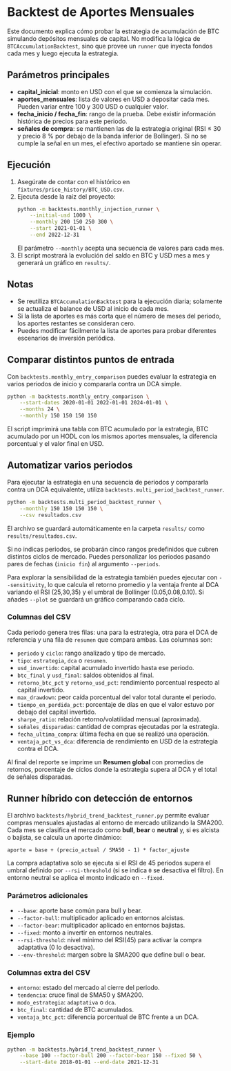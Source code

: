 # Backtest de Aportes Mensuales

Este documento explica cómo probar la estrategia de acumulación de BTC simulando depósitos mensuales de capital. No modifica la lógica de `BTCAccumulationBacktest`, sino que provee un `runner` que inyecta fondos cada mes y luego ejecuta la estrategia.

## Parámetros principales

- **capital_inicial**: monto en USD con el que se comienza la simulación.
- **aportes_mensuales**: lista de valores en USD a depositar cada mes. Pueden variar entre 100 y 300 USD o cualquier valor.
- **fecha_inicio / fecha_fin**: rango de la prueba. Debe existir información histórica de precios para este periodo.
- **señales de compra**: se mantienen las de la estrategia original (RSI ≤ 30 y precio 8 % por debajo de la banda inferior de Bollinger). Si no se cumple la señal en un mes, el efectivo aportado se mantiene sin operar.

## Ejecución

1. Asegúrate de contar con el histórico en `fixtures/price_history/BTC_USD.csv`.
2. Ejecuta desde la raíz del proyecto:
   ```bash
   python -m backtests.monthly_injection_runner \
       --initial-usd 1000 \
       --monthly 200 150 250 300 \
       --start 2021-01-01 \
       --end 2022-12-31
   ```
   El parámetro `--monthly` acepta una secuencia de valores para cada mes.
3. El script mostrará la evolución del saldo en BTC y USD mes a mes y generará un gráfico en `results/`.

## Notas

- Se reutiliza `BTCAccumulationBacktest` para la ejecución diaria; solamente se actualiza el balance de USD al inicio de cada mes.
- Si la lista de aportes es más corta que el número de meses del periodo, los aportes restantes se consideran cero.
- Puedes modificar fácilmente la lista de aportes para probar diferentes escenarios de inversión periódica.

## Comparar distintos puntos de entrada

Con `backtests.monthly_entry_comparison` puedes evaluar la estrategia en varios periodos de inicio y compararla contra un DCA simple.

```bash
python -m backtests.monthly_entry_comparison \
    --start-dates 2020-01-01 2022-01-01 2024-01-01 \
    --months 24 \
    --monthly 150 150 150 150
```

El script imprimirá una tabla con BTC acumulado por la estrategia, BTC acumulado por un HODL con los mismos aportes mensuales, la diferencia porcentual y el valor final en USD.


## Automatizar varios periodos

Para ejecutar la estrategia en una secuencia de periodos y compararla contra un DCA equivalente, utiliza `backtests.multi_period_backtest_runner`.

```bash
python -m backtests.multi_period_backtest_runner \
    --monthly 150 150 150 150 \
    --csv resultados.csv
```

El archivo se guardará automáticamente en la carpeta `results/` como
`results/resultados.csv`.

Si no indicas periodos, se probarán cinco rangos predefinidos que cubren distintos ciclos de mercado. Puedes personalizar los periodos pasando pares de fechas (`inicio fin`) al argumento `--periods`.

Para explorar la sensibilidad de la estrategia también puedes ejecutar con `--sensitivity`, lo que calcula el retorno promedio y la ventaja frente al DCA variando el RSI (25,30,35) y el umbral de Bollinger (0.05,0.08,0.10). Si añades `--plot` se guardará un gráfico comparando cada ciclo.

### Columnas del CSV

Cada periodo genera tres filas: una para la estrategia, otra para el DCA de referencia y una fila de `resumen` que compara ambas. Las columnas son:

- `periodo` y `ciclo`: rango analizado y tipo de mercado.
- `tipo`: `estrategia`, `dca` o `resumen`.
- `usd_invertido`: capital acumulado invertido hasta ese periodo.
- `btc_final` y `usd_final`: saldos obtenidos al final.
- `retorno_btc_pct` y `retorno_usd_pct`: rendimiento porcentual respecto al capital invertido.
- `max_drawdown`: peor caída porcentual del valor total durante el periodo.
- `tiempo_en_perdida_pct`: porcentaje de días en que el valor estuvo por debajo del capital invertido.
- `sharpe_ratio`: relación retorno/volatilidad mensual (aproximada).
- `señales_disparadas`: cantidad de compras ejecutadas por la estrategia.
- `fecha_ultima_compra`: última fecha en que se realizó una operación.
- `ventaja_pct_vs_dca`: diferencia de rendimiento en USD de la estrategia contra el DCA.

Al final del reporte se imprime un **Resumen global** con promedios de retornos, porcentaje de ciclos donde la estrategia supera al DCA y el total de señales disparadas.

## Runner híbrido con detección de entornos

El archivo `backtests/hybrid_trend_backtest_runner.py` permite evaluar compras
mensuales ajustadas al entorno de mercado utilizando la SMA200. Cada mes se
clasifica el mercado como **bull**, **bear** o **neutral** y, si es alcista o
bajista, se calcula un aporte dinámico:

```
aporte = base + (precio_actual / SMA50 - 1) * factor_ajuste
```

La compra adaptativa solo se ejecuta si el RSI de 45 periodos supera el umbral
definido por `--rsi-threshold` (si se indica `0` se desactiva el filtro). En
entorno neutral se aplica el monto indicado en `--fixed`.

### Parámetros adicionales

- `--base`: aporte base común para bull y bear.
- `--factor-bull`: multiplicador aplicado en entornos alcistas.
- `--factor-bear`: multiplicador aplicado en entornos bajistas.
- `--fixed`: monto a invertir en entornos neutrales.
- `--rsi-threshold`: nivel mínimo del RSI(45) para activar la compra adaptativa (0 lo desactiva).
- `--env-threshold`: margen sobre la SMA200 que define bull o bear.

### Columnas extra del CSV

- `entorno`: estado del mercado al cierre del periodo.
- `tendencia`: cruce final de SMA50 y SMA200.
- `modo_estrategia`: `adaptativa` o `dca`.
- `btc_final`: cantidad de BTC acumulados.
- `ventaja_btc_pct`: diferencia porcentual de BTC frente a un DCA.

### Ejemplo

```bash
python -m backtests.hybrid_trend_backtest_runner \
    --base 100 --factor-bull 200 --factor-bear 150 --fixed 50 \
    --start-date 2018-01-01 --end-date 2021-12-31
```
